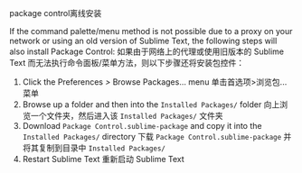 package control离线安装

If the command palette/menu method is not possible due to a proxy on your network or using an old version of Sublime Text, the following steps will also install Package Control:
如果由于网络上的代理或使用旧版本的 Sublime Text 而无法执行命令面板/菜单方法，则以下步骤还将安装包控件：

1. Click the Preferences *>* Browse Packages… menu
   单击首选项>浏览包...菜单
2. Browse up a folder and then into the `Installed Packages/` folder
   向上浏览一个文件夹，然后进入该 `Installed Packages/` 文件夹
3. Download `Package Control.sublime-package` and copy it into the `Installed Packages/` directory
   下载 `Package Control.sublime-package` 并将其复制到目录中 `Installed Packages/`
4. Restart Sublime Text 重新启动 Sublime Text
